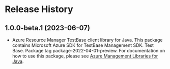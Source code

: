 # Release History

## 1.0.0-beta.1 (2023-06-07)

- Azure Resource Manager TestBase client library for Java. This package contains Microsoft Azure SDK for TestBase Management SDK. Test Base. Package tag package-2022-04-01-preview. For documentation on how to use this package, please see [Azure Management Libraries for Java](https://aka.ms/azsdk/java/mgmt).

